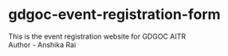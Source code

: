 # gdgoc-event-registration-form
This is the event registration website for GDGOC AITR
<br>
Author - Anshika Rai
